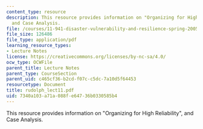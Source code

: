 ```yaml
---
content_type: resource
description: This resource provides information on "Organizing for High Reliability",
  and Case Analysis.
file: /courses/11-941-disaster-vulnerability-and-resilience-spring-2005/7340a103a71a088fe64736b0330585b4_rudolph_lect11.pdf
file_size: 126486
file_type: application/pdf
learning_resource_types:
- Lecture Notes
license: https://creativecommons.org/licenses/by-nc-sa/4.0/
ocw_type: OCWFile
parent_title: Lecture Notes
parent_type: CourseSection
parent_uid: c465cf36-b2cd-f07c-c5dc-7a10d5f64453
resourcetype: Document
title: rudolph_lect11.pdf
uid: 7340a103-a71a-088f-e647-36b0330585b4
---
```

This resource provides information on "Organizing for High Reliability", and Case Analysis.